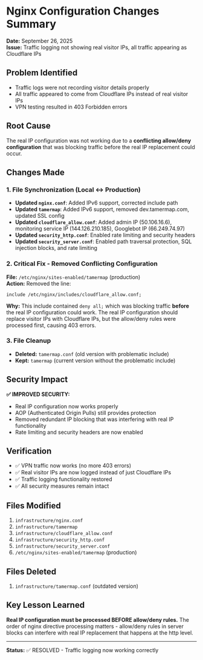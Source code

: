 # Nginx Configuration Changes Summary
**Date:** September 26, 2025  
**Issue:** Traffic logging not showing real visitor IPs, all traffic appearing as Cloudflare IPs

## Problem Identified
- Traffic logs were not recording visitor details properly
- All traffic appeared to come from Cloudflare IPs instead of real visitor IPs
- VPN testing resulted in 403 Forbidden errors

## Root Cause
The real IP configuration was not working due to a **conflicting allow/deny configuration** that was blocking traffic before the real IP replacement could occur.

## Changes Made

### 1. **File Synchronization (Local ↔ Production)**
- **Updated `nginx.conf`**: Added IPv6 support, corrected include path
- **Updated `tamermap`**: Added IPv6 support, removed dev.tamermap.com, updated SSL config
- **Updated `cloudflare_allow.conf`**: Added admin IP (50.106.16.6), monitoring service IP (144.126.210.185), Googlebot IP (66.249.74.97)
- **Updated `security_http.conf`**: Enabled rate limiting and security headers
- **Updated `security_server.conf`**: Enabled path traversal protection, SQL injection blocks, and rate limiting

### 2. **Critical Fix - Removed Conflicting Configuration**
**File:** `/etc/nginx/sites-enabled/tamermap` (production)  
**Action:** Removed the line:
```nginx
include /etc/nginx/includes/cloudflare_allow.conf;
```

**Why:** This include contained `deny all;` which was blocking traffic **before** the real IP configuration could work. The real IP configuration should replace visitor IPs with Cloudflare IPs, but the allow/deny rules were processed first, causing 403 errors.

### 3. **File Cleanup**
- **Deleted:** `tamermap.conf` (old version with problematic include)
- **Kept:** `tamermap` (current version without the problematic include)

## Security Impact
**✅ IMPROVED SECURITY:**
- Real IP configuration now works properly
- AOP (Authenticated Origin Pulls) still provides protection
- Removed redundant IP blocking that was interfering with real IP functionality
- Rate limiting and security headers are now enabled

## Verification
- ✅ VPN traffic now works (no more 403 errors)
- ✅ Real visitor IPs are now logged instead of just Cloudflare IPs
- ✅ Traffic logging functionality restored
- ✅ All security measures remain intact

## Files Modified
1. `infrastructure/nginx.conf`
2. `infrastructure/tamermap`
3. `infrastructure/cloudflare_allow.conf`
4. `infrastructure/security_http.conf`
5. `infrastructure/security_server.conf`
6. `/etc/nginx/sites-enabled/tamermap` (production)

## Files Deleted
1. `infrastructure/tamermap.conf` (outdated version)

## Key Lesson Learned
**Real IP configuration must be processed BEFORE allow/deny rules.** The order of nginx directive processing matters - allow/deny rules in server blocks can interfere with real IP replacement that happens at the http level.

---
**Status:** ✅ RESOLVED - Traffic logging now working correctly
